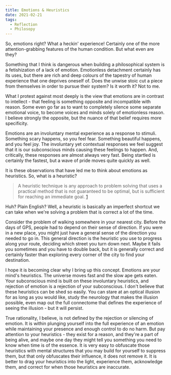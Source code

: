 ```yaml
---
title: Emotions & Heuristics
date: 2021-02-21
tags:
  - Reflection
  - Philosopy
---
```


So, emotions right? What a heckin' experience! Certainly one of the more attention-grabbing features of the human condition. But what even are they?

Something that I think is dangerous when building a philosophical system is a fetishization of a lack of emotion. Emotionless detachment certainly has its uses, but there are rich and deep colours of the tapestry of human experience that one deprives oneself of. Does the unwise stoic cut a piece from themselves in order to pursue their system? Is it worth it? Not to me.

What I protest against most deeply is the view that emotions are in contrast to intellect - that feeling is something opposite and incompatible with reason. Some even go far as to want to completely silence some separate emotional voice, to become voices and minds solely of emotionless reason. I believe strongly the opposite, but the nuance of that belief requires more specificity.

Emotions are an involuntary mental experience as a response to stimuli. Something scary happens, so you feel fear. Something beautiful happens, and you feel joy. The involuntary yet contextual responses we feel suggest that it is our subconscious minds causing these feelings to happen. And, critically, these responses are almost always very fast. Being startled is certainly the fastest, but a wave of pride moves quite quickly as well.

It is these observations that have led me to think about emotions as heuristics. So, what is a heuristic?

> A heuristic technique is any approach to problem solving that uses a practical method that is not guaranteed to be optimal, but is sufficient for reaching an immediate goal. [1](https://en.wikipedia.org/wiki/Heuristic)

Huh? Plain English? Well, a heuristic is basically an imperfect shortcut we can take when we're solving a problem that is correct a lot of the time.

Consider the problem of walking somewhere in your nearest city. Before the days of GPS, people had to depend on their sense of direction. If you were in a new place, you might just have a general sense of the direction you needed to go in. This general direction is the heuristic you use to progress along your route, deciding which street you turn down next. Maybe it fails you sometimes and you have to double back, but it is generally correct and certainly faster than exploring every corner of the city to find your destination.

I hope it is becoming clear why I bring up this concept. Emotions are your mind's heuristics. The universe moves fast and the slow ape gets eaten. Your subconscious mind is built on these involuntary heuristics, and rejection of emotion is a rejection of your subconscious. I don't believe that these heuristics can be shed so easily. You can stare at an optical illusion for as long as you would like, study the neurology that makes the illusion possible, even map out the full connectome that defines the experience of seeing the illusion - but it will persist.

True rationality, I believe, is not defined by the rejection or silencing of emotion. It is within plunging yourself into the full experience of an emotion while maintaining your presence and enough control to do no harm. But pay attention to your heuristics - they exist for a reason, and they're a part of being alive, and maybe one day they might tell you something you need to know when time is of the essence. It is very easy to obfuscate those heuristics with mental structures that you may build for yourself to suppress them, but that only obfuscates their influence, it does not remove it. It is better to drag your heuristics into the light, experience them, acknowledge them, and correct for when those heuristics are inaccurate.